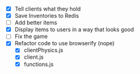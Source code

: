 - [X] Tell clients what they hold
- [X] Save Inventories to Redis
- [ ] Add better items
- [X] Display items to users in a way that looks good
- [ ] Fix the game
- [X] Refactor code to use browserify (nope)
  - [X] clientPhysics.js
  - [X] client.js
  - [X] functions.js